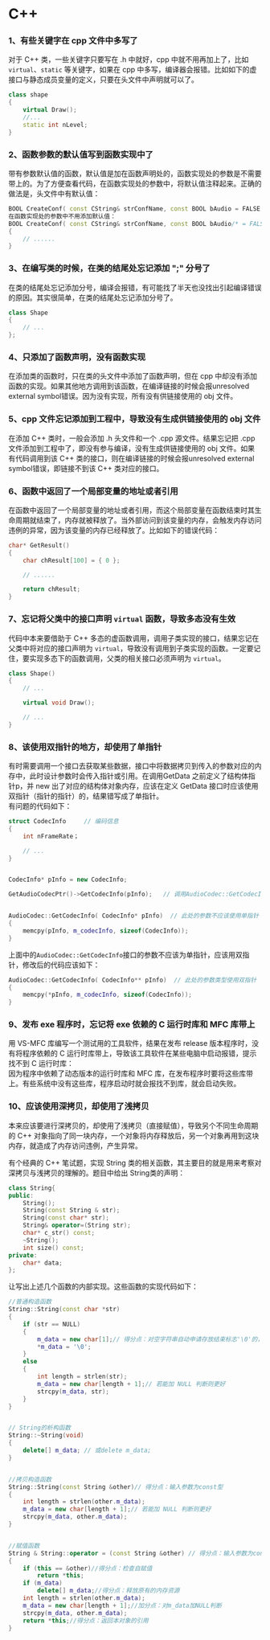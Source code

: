 # C++

### 1、有些关键字在 cpp 文件中多写了
对于 C++ 类，一些关键字只要写在 .h 中就好，cpp 中就不用再加上了，比如 `virtual`、`static` 等关键字，如果在 cpp 中多写，编译器会报错。比如如下的虚接口与静态成员变量的定义，只要在头文件中声明就可以了。
```cpp
class shape
{
    virtual Draw();
    //...
    static int nLevel;
}
```
### 2、函数参数的默认值写到函数实现中了
带有参数默认值的函数，默认值是加在函数声明处的，函数实现处的参数是不需要带上的。为了方便查看代码，在函数实现处的参数中，将默认值注释起来。正确的做法是，头文件中有默认值：
```cpp
BOOL CreateConf( const CString& strConfName, const BOOL bAudio = FALSE );
在函数实现处的参数中不用添加默认值：
BOOL CreateConf( const CString& strConfName, const BOOL bAudio/* = FALSE*/ );
{
    // ......
}
```
### 3、在编写类的时候，在类的结尾处忘记添加 ";" 分号了
在类的结尾处忘记添加分号，编译会报错，有可能找了半天也没找出引起编译错误的原因。其实很简单，在类的结尾处忘记添加分号了。
```cpp
class Shape
{
    // ...
};
```
<a name="gDEWs"></a>
### 4、只添加了函数声明，没有函数实现
在添加类的函数时，只在类的头文件中添加了函数声明，但在 cpp 中却没有添加函数的实现。如果其他地方调用到该函数，在编译链接的时候会报unresolved external symbol错误。因为没有实现，所有没有供链接使用的 obj 文件。
<a name="S2b1S"></a>
### 5、cpp 文件忘记添加到工程中，导致没有生成供链接使用的 obj 文件
在添加 C++ 类时，一般会添加 .h 头文件和一个 .cpp 源文件。结果忘记把 .cpp 文件添加到工程中了，即没有参与编译，没有生成供链接使用的 obj 文件。如果有代码调用到该 C++ 类的接口，则在编译链接的时候会报unresolved external symbol错误，即链接不到该 C++ 类对应的接口。
<a name="TbJ2b"></a>
### 6、函数中返回了一个局部变量的地址或者引用
在函数中返回了一个局部变量的地址或者引用，而这个局部变量在函数结束时其生命周期就结束了，内存就被释放了。当外部访问到该变量的内存，会触发内存访问违例的异常，因为该变量的内存已经释放了。比如如下的错误代码：
```cpp
char* GetResult()
{
    char chResult[100] = { 0 };

    // ......

    return chResult;
}
```
<a name="ZVEGC"></a>
### 7、忘记将父类中的接口声明 `virtual` 函数，导致多态没有生效
代码中本来要借助于 C++ 多态的虚函数调用，调用子类实现的接口，结果忘记在父类中将对应的接口声明为 `virtual`，导致没有调用到子类实现的函数。一定要记住，要实现多态下的函数调用，父类的相关接口必须声明为 `virtual`。
```cpp
class Shape()
{
    // ...

    virtual void Draw();

    // ...
}
```
<a name="mJPnz"></a>
### 8、该使用双指针的地方，却使用了单指针
有时需要调用一个接口去获取某些数据，接口中将数据拷贝到传入的参数对应的内存中，此时设计参数时会传入指针或引用。在调用GetData 之前定义了结构体指针p，并 new 出了对应的结构体对象内存，应该在定义 GetData 接口时应该使用双指针（指针的指针）的，结果错写成了单指针。<br />有问题的代码如下：
```cpp
struct CodecInfo     // 编码信息
{
    int nFrameRate；

    // ...
}


CodecInfo* pInfo = new CodecInfo;

GetAudioCodecPtr()->GetCodecInfo(pInfo);   // 调用AudioCodec::GetCodecInfo获取编码信息


AudioCodec::GetCodecInfo( CodecInfo* pInfo)  // 此处的参数不应该使用单指针
{
    memcpy(pInfo, m_codecInfo, sizeof(CodecInfo));
}
```
上面中的`AudioCodec::GetCodecInfo`接口的参数不应该为单指针，应该用双指针，修改后的代码应该如下：
```cpp
AudioCodec::GetCodecInfo( CodecInfo** pInfo)  // 此处的参数类型使用双指针
{
    memcpy(*pInfo, m_codecInfo, sizeof(CodecInfo));
}
```
<a name="Q9kL8"></a>
### 9、发布 exe 程序时，忘记将 exe 依赖的 C 运行时库和 MFC 库带上
用 VS-MFC 库编写一个测试用的工具软件，结果在发布 release 版本程序时，没有将程序依赖的 C 运行时库带上，导致该工具软件在某些电脑中启动报错，提示找不到 C 运行时库：<br />因为程序中依赖了动态版本的运行时库和 MFC 库，在发布程序时要将这些库带上。有些系统中没有这些库，程序启动时就会报找不到库，就会启动失败。
### 10、应该使用深拷贝，却使用了浅拷贝
本来应该要进行深拷贝的，却使用了浅拷贝（直接赋值），导致另个不同生命周期的 C++ 对象指向了同一块内存，一个对象将内存释放后，另一个对象再用到这块内存，就造成了内存访问违例，产生异常。

有个经典的 C++ 笔试题，实现 String 类的相关函数，其主要目的就是用来考察对深拷贝与浅拷贝的理解的。题目中给出 String类的声明：

```cpp
class String{
public:
    String();
    String(const String & str);
    String(const char* str);
    String& operator=(String str);
    char* c_str() const;
    ~String();
    int size() const;
private:
    char* data;
};
```
让写出上述几个函数的内部实现。这些函数的实现代码如下：
```cpp
//普通构造函数  
String::String(const char *str)
{
	if (str == NULL)
	{
		m_data = new char[1];// 得分点：对空字符串自动申请存放结束标志'\0'的，加分点：对m_data加NULL判断  
		*m_data = '\0';
	}
	else
	{
		int length = strlen(str);
		m_data = new char[length + 1];// 若能加 NULL 判断则更好
		strcpy(m_data, str);
	}
}


// String的析构函数  
String::~String(void)
{
	delete[] m_data; // 或delete m_data;  
}


//拷贝构造函数  
String::String(const String &other)// 得分点：输入参数为const型  
{     
	int length = strlen(other.m_data);
	m_data = new char[length + 1];// 若能加 NULL 判断则更好  
	strcpy(m_data, other.m_data);
}


//赋值函数  
String & String::operator = (const String &other) // 得分点：输入参数为const型  
{
	if (this == &other)//得分点：检查自赋值  
		return *this; 
	if (m_data)
		delete[] m_data;//得分点：释放原有的内存资源  
	int length = strlen(other.m_data);
	m_data = new char[length + 1];//加分点：对m_data加NULL判断  
	strcpy(m_data, other.m_data);
	return *this;//得分点：返回本对象的引用    
}
```
